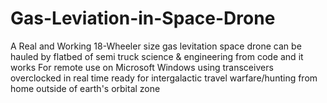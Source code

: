 # Gas-Leviation-in-Space-Drone
A Real and Working 18-Wheeler size gas levitation space drone
can be hauled by flatbed of semi truck
science & engineering from code and it works
For remote use on Microsoft Windows using transceivers overclocked in real time
ready for intergalactic travel warfare/hunting from home outside of earth's orbital zone

